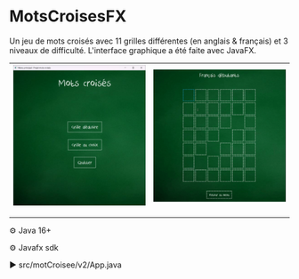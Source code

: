 # MotsCroisesFX
Un jeu de mots croisés avec 11 grilles différentes (en anglais & français) et 3 niveaux de difficulté. 
L'interface graphique a été faite avec JavaFX.

|   <img src="screenshots/main_menu.png" alt="Capture d'écran du menu principal" width="350">  |   <img src="screenshots/enter.gif" alt="Gif pour illustrer la coloration des cases correctes" width="350">   |
|---|---|

---

<p> ⚙️ Java 16+ </p>
<p> ⚙️ Javafx sdk </p>
<P> ▶️ src/motCroisee/v2/App.java </p>








